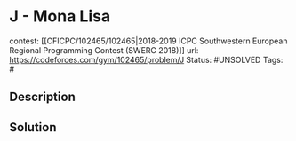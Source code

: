 # J - Mona Lisa

contest: [[CFICPC/102465/102465|2018-2019 ICPC Southwestern European Regional Programming Contest (SWERC 2018)]]
url: https://codeforces.com/gym/102465/problem/J
Status: #UNSOLVED
Tags: #

## Description

## Solution


